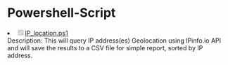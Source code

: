 # Powershell-Script

<li class="task-list-item"><input type="checkbox" id="" disabled="" class="task-list-item-checkbox" checked=""><a href="https://github.com/rave007/Powershell-Script/blob/main/ip_location.ps1">IP_location.ps1</a></li>
Description:
This will query IP address(es) Geolocation using IPinfo.io API and will save the results to a CSV file for simple report, sorted by IP address.
